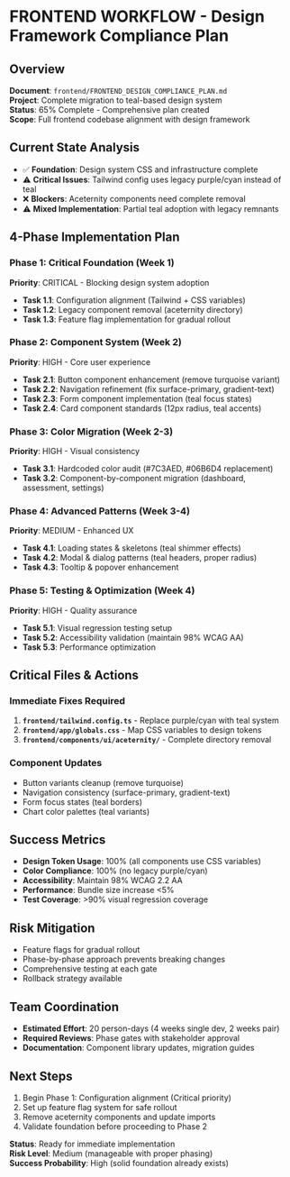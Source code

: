 # FRONTEND WORKFLOW - Design Framework Compliance Plan

## Overview
**Document**: `frontend/FRONTEND_DESIGN_COMPLIANCE_PLAN.md`  
**Project**: Complete migration to teal-based design system  
**Status**: 65% Complete - Comprehensive plan created  
**Scope**: Full frontend codebase alignment with design framework

## Current State Analysis
- ✅ **Foundation**: Design system CSS and infrastructure complete
- ⚠️ **Critical Issues**: Tailwind config uses legacy purple/cyan instead of teal
- ❌ **Blockers**: Aceternity components need complete removal
- ⚠️ **Mixed Implementation**: Partial teal adoption with legacy remnants

## 4-Phase Implementation Plan

### Phase 1: Critical Foundation (Week 1)
**Priority**: CRITICAL - Blocking design system adoption
- **Task 1.1**: Configuration alignment (Tailwind + CSS variables)
- **Task 1.2**: Legacy component removal (aceternity directory)
- **Task 1.3**: Feature flag implementation for gradual rollout

### Phase 2: Component System (Week 2)  
**Priority**: HIGH - Core user experience
- **Task 2.1**: Button component enhancement (remove turquoise variant)
- **Task 2.2**: Navigation refinement (fix surface-primary, gradient-text)
- **Task 2.3**: Form component implementation (teal focus states)
- **Task 2.4**: Card component standards (12px radius, teal accents)

### Phase 3: Color Migration (Week 2-3)
**Priority**: HIGH - Visual consistency
- **Task 3.1**: Hardcoded color audit (#7C3AED, #06B6D4 replacement)
- **Task 3.2**: Component-by-component migration (dashboard, assessment, settings)

### Phase 4: Advanced Patterns (Week 3-4)
**Priority**: MEDIUM - Enhanced UX
- **Task 4.1**: Loading states & skeletons (teal shimmer effects)
- **Task 4.2**: Modal & dialog patterns (teal headers, proper radius)
- **Task 4.3**: Tooltip & popover enhancement

### Phase 5: Testing & Optimization (Week 4)
**Priority**: HIGH - Quality assurance
- **Task 5.1**: Visual regression testing setup
- **Task 5.2**: Accessibility validation (maintain 98% WCAG AA)
- **Task 5.3**: Performance optimization

## Critical Files & Actions

### Immediate Fixes Required
1. **`frontend/tailwind.config.ts`** - Replace purple/cyan with teal system
2. **`frontend/app/globals.css`** - Map CSS variables to design tokens
3. **`frontend/components/ui/aceternity/`** - Complete directory removal

### Component Updates
- Button variants cleanup (remove turquoise)
- Navigation consistency (surface-primary, gradient-text)
- Form focus states (teal borders)
- Chart color palettes (teal variants)

## Success Metrics
- **Design Token Usage**: 100% (all components use CSS variables)
- **Color Compliance**: 100% (no legacy purple/cyan)
- **Accessibility**: Maintain 98% WCAG 2.2 AA
- **Performance**: Bundle size increase <5%
- **Test Coverage**: >90% visual regression coverage

## Risk Mitigation
- Feature flags for gradual rollout
- Phase-by-phase approach prevents breaking changes
- Comprehensive testing at each gate
- Rollback strategy available

## Team Coordination
- **Estimated Effort**: 20 person-days (4 weeks single dev, 2 weeks pair)
- **Required Reviews**: Phase gates with stakeholder approval
- **Documentation**: Component library updates, migration guides

## Next Steps
1. Begin Phase 1: Configuration alignment (Critical priority)
2. Set up feature flag system for safe rollout
3. Remove aceternity components and update imports
4. Validate foundation before proceeding to Phase 2

**Status**: Ready for immediate implementation  
**Risk Level**: Medium (manageable with proper phasing)  
**Success Probability**: High (solid foundation already exists)